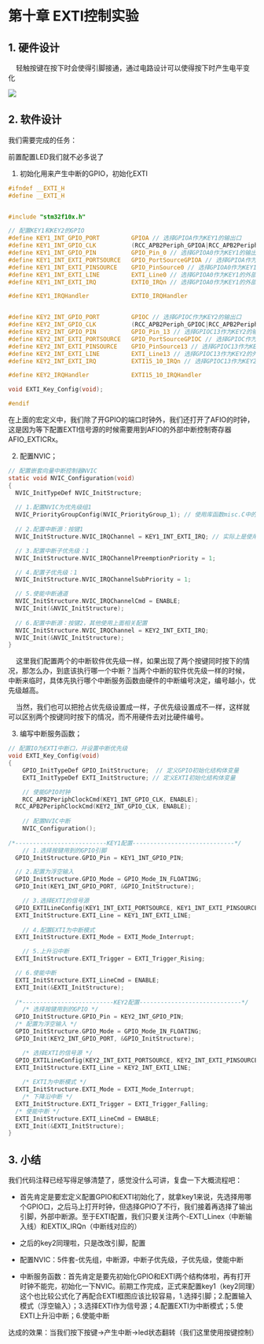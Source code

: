 # 第十章 EXTI控制实验

## 1. 硬件设计

    轻触按键在按下时会使得引脚接通，通过电路设计可以使得按下时产生电平变化

![](https://doc.embedfire.com/mcu/stm32/f103zhinanzhe/std/zh/latest/_images/EXTI004.png)

## 2. 软件设计

我们需要完成的任务：

前置配置LED我们就不必多说了

1. 初始化用来产生中断的GPIO，初始化EXTI

```c
#ifndef __EXTI_H
#define	__EXTI_H


#include "stm32f10x.h"

// 配置KEY1和KEY2的GPIO
#define KEY1_INT_GPIO_PORT         GPIOA // 选择GPIOA作为KEY1的输出口
#define KEY1_INT_GPIO_CLK          (RCC_APB2Periph_GPIOA|RCC_APB2Periph_AFIO) // 使能GPIOA时钟和AFIO时钟
#define KEY1_INT_GPIO_PIN          GPIO_Pin_0 // 选择GPIOA0作为KEY1的输出引脚
#define KEY1_INT_EXTI_PORTSOURCE   GPIO_PortSourceGPIOA // 选择GPIOA作为KEY1的外部中断源
#define KEY1_INT_EXTI_PINSOURCE    GPIO_PinSource0 // 选择GPIOA0作为KEY1的外部中断源
#define KEY1_INT_EXTI_LINE         EXTI_Line0 // 选择GPIOA0作为KEY1的外部中断线
#define KEY1_INT_EXTI_IRQ          EXTI0_IRQn // 选择GPIOA0作为KEY1的外部中断中断源

#define KEY1_IRQHandler            EXTI0_IRQHandler


#define KEY2_INT_GPIO_PORT         GPIOC // 选择GPIOC作为KEY2的输出口
#define KEY2_INT_GPIO_CLK          (RCC_APB2Periph_GPIOC|RCC_APB2Periph_AFIO) // 使能GPIOC时钟和AFIO时钟
#define KEY2_INT_GPIO_PIN          GPIO_Pin_13 // 选择GPIOC13作为KEY2的输出引脚
#define KEY2_INT_EXTI_PORTSOURCE   GPIO_PortSourceGPIOC // 选择GPIOC作为KEY2的外部中断源
#define KEY2_INT_EXTI_PINSOURCE    GPIO_PinSource13 // 选择GPIOC13作为KEY2的外部中断源
#define KEY2_INT_EXTI_LINE         EXTI_Line13 // 选择GPIOC13作为KEY2的外部中断线
#define KEY2_INT_EXTI_IRQ          EXTI15_10_IRQn // 选择GPIOC13作为KEY2的外部中断中断源

#define KEY2_IRQHandler            EXTI15_10_IRQHandler

void EXTI_Key_Config(void);

#endif

```

在上面的宏定义中，我们除了开GPIO的端口时钟外，我们还打开了AFIO的时钟， 这是因为等下配置EXTI信号源的时候需要用到AFIO的外部中断控制寄存器AFIO_EXTICRx。

2. 配置NVIC；

```c
// 配置嵌套向量中断控制器NVIC
static void NVIC_Configuration(void)
{
  NVIC_InitTypeDef NVIC_InitStructure;
  
  // 1.配置NVIC为优先级组1
  NVIC_PriorityGroupConfig(NVIC_PriorityGroup_1); // 使用库函数misc.C中的函数-NVIC_PriorityGroupConfig()配置NVIC为优先级组1
  
  // 2.配置中断源：按键1
  NVIC_InitStructure.NVIC_IRQChannel = KEY1_INT_EXTI_IRQ; // 实际上是使用的是EXTI_IRQn

  // 3.配置中断子优先级：1
  NVIC_InitStructure.NVIC_IRQChannelPreemptionPriority = 1;

  // 4.配置子优先级：1
  NVIC_InitStructure.NVIC_IRQChannelSubPriority = 1;

  // 5.使能中断通道
  NVIC_InitStructure.NVIC_IRQChannelCmd = ENABLE;
  NVIC_Init(&NVIC_InitStructure);
  
  // 6.配置中断源：按键2，其他使用上面相关配置
  NVIC_InitStructure.NVIC_IRQChannel = KEY2_INT_EXTI_IRQ;
  NVIC_Init(&NVIC_InitStructure);
}
```

    这里我们配置两个的中断软件优先级一样，如果出现了两个按键同时按下的情况，那怎么办，到底该执行哪一个中断？当两个中断的软件优先级一样的时候， 中断来临时，具体先执行哪个中断服务函数由硬件的中断编号决定，编号越小，优先级越高。

    当然，我们也可以把抢占优先级设置成一样，子优先级设置成不一样，这样就可以区别两个按键同时按下的情况，而不用硬件去对比硬件编号。

3. 编写中断服务函数；

```c
// 配置IO为EXTI中断口，并设置中断优先级
void EXTI_Key_Config(void)
{
	GPIO_InitTypeDef GPIO_InitStructure;  // 定义GPIO初始化结构体变量
	EXTI_InitTypeDef EXTI_InitStructure; // 定义EXTI初始化结构体变量

	// 使能GPIO时钟
	RCC_APB2PeriphClockCmd(KEY1_INT_GPIO_CLK, ENABLE);
  RCC_APB2PeriphClockCmd(KEY2_INT_GPIO_CLK, ENABLE);
												
	// 配置NVIC中断
	NVIC_Configuration();
	
/*--------------------------KEY1配置-----------------------------*/
	// 1.选择按键用到的GPIO引脚
  GPIO_InitStructure.GPIO_Pin = KEY1_INT_GPIO_PIN;

  // 2.配置为浮空输入
  GPIO_InitStructure.GPIO_Mode = GPIO_Mode_IN_FLOATING;
  GPIO_Init(KEY1_INT_GPIO_PORT, &GPIO_InitStructure);

	// 3.选择EXTI的信号源
  GPIO_EXTILineConfig(KEY1_INT_EXTI_PORTSOURCE, KEY1_INT_EXTI_PINSOURCE); 
  EXTI_InitStructure.EXTI_Line = KEY1_INT_EXTI_LINE;
	
	// 4.配置EXTI为中断模式
  EXTI_InitStructure.EXTI_Mode = EXTI_Mode_Interrupt;

	// 5.上升沿中断
  EXTI_InitStructure.EXTI_Trigger = EXTI_Trigger_Rising;

  // 6.使能中断	
  EXTI_InitStructure.EXTI_LineCmd = ENABLE;
  EXTI_Init(&EXTI_InitStructure);
	
  /*--------------------------KEY2配置-----------------------------*/
	/* 选择按键用到的GPIO */	
  GPIO_InitStructure.GPIO_Pin = KEY2_INT_GPIO_PIN;
  /* 配置为浮空输入 */	
  GPIO_InitStructure.GPIO_Mode = GPIO_Mode_IN_FLOATING;
  GPIO_Init(KEY2_INT_GPIO_PORT, &GPIO_InitStructure);

	/* 选择EXTI的信号源 */
  GPIO_EXTILineConfig(KEY2_INT_EXTI_PORTSOURCE, KEY2_INT_EXTI_PINSOURCE); 
  EXTI_InitStructure.EXTI_Line = KEY2_INT_EXTI_LINE;
	
	/* EXTI为中断模式 */
  EXTI_InitStructure.EXTI_Mode = EXTI_Mode_Interrupt;
	/* 下降沿中断 */
  EXTI_InitStructure.EXTI_Trigger = EXTI_Trigger_Falling;
  /* 使能中断 */	
  EXTI_InitStructure.EXTI_LineCmd = ENABLE;
  EXTI_Init(&EXTI_InitStructure);
}
```

## 3. 小结

我们代码注释已经写得足够清楚了，感觉没什么可讲，复盘一下大概流程吧：

- 首先肯定是要宏定义配置GPIO和EXTI初始化了，就拿key1来说，先选择用哪个GPIO口，之后马上打开时钟，但选择GPIO了不行，我们接着再选择了输出引脚，外部中断源。至于EXTI配置，我们只要关注两个-EXTI_Linex（中断输入线）和EXTIX_IRQn（中断线对应的）

- 之后的key2同理啦，只是改改引脚，配置

- 配置NVIC：5件套-优先组，中断源，中断子优先级，子优先级，使能中断

- 中断服务函数：首先肯定是要先初始化GPIO和EXTI两个结构体啦，再有打开时钟不能完，初始化一下NVIC。前期工作完成，正式来配置key1（key2同理）这个也比较公式化了再配合EXTI框图应该比较容易，1.选择引脚；2.配置输入模式（浮空输入）；3.选择EXTI作为信号源；4.配置EXTI为中断模式；5.使EXTI上升沿中断；6.使能中断

达成的效果：当我们按下按键->产生中断->led状态翻转（我们这里使用按键控制）


